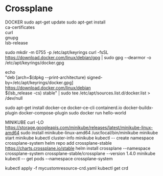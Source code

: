 # Crossplane

DOCKER 
sudo apt-get update
 sudo apt-get install \
    ca-certificates \
    curl \
    gnupg \
    lsb-release
    
sudo mkdir -m 0755 -p /etc/apt/keyrings
curl -fsSL https://download.docker.com/linux/debian/gpg | sudo gpg --dearmor -o /etc/apt/keyrings/docker.gpg

echo \
  "deb [arch=$(dpkg --print-architecture) signed-by=/etc/apt/keyrings/docker.gpg] https://download.docker.com/linux/debian \
  $(lsb_release -cs) stable" | sudo tee /etc/apt/sources.list.d/docker.list > /dev/null
  
  sudo apt-get install docker-ce docker-ce-cli containerd.io docker-buildx-plugin docker-compose-plugin
  sudo docker run hello-world
  
  MINIKUBE
  curl -LO https://storage.googleapis.com/minikube/releases/latest/minikube-linux-amd64
  sudo install minikube-linux-amd64 /usr/local/bin/minikube
  minikube start
  minikube kubectl cluster-info
  minikube kubectl -- create namespace crossplane-system
helm repo add crossplane-stable https://charts.crossplane.io/stable
helm install crossplane --namespace crossplane-system crossplane-stable/crossplane --version 1.4.0
minikube kubectl -- get pods --namespace crossplane-system

kubectl apply -f mycustomresource-crd.yaml
kubectl get crd

